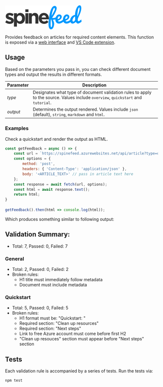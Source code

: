 ![Spinefeed](./spinefeed-logo.png)

Provides feedback on articles for required content elements. This function is exposed via a [web interface](http://craigshoemaker.github.io/spinefeed-website) and [VS Code extension](https://github.com/craigshoemaker/spinefeed-extension).

## Usage
Based on the parameters you pass in, you can check different document types and output the results in different formats.

| Parameter | Description |
|-----------|-------------|
| *type*    | Designates what type of document validation rules to apply to the source. Values include `overview`, `quickstart` and `tutorial`. |
| *output*  | Determines the output rendered. Values include `json` (default), `string`, `markdown` and `html`. |

### Examples
Check a quickstart and render the output as HTML.

```javascript
const getFeedback = async () => {
    const url = `https://spinefeed.azurewebsites.net/api/article?type=quickstart&output=html`;
    const options = {
        method: 'post',
        headers: { 'Content-Type': 'application/json' },
        body: '<ARTICLE_TEXT>' // pass in article text here 
    };
    const response = await fetch(url, options);
    const html = await response.text();
    return html;
}

getFeedback().then(html => console.log(html));
```

Which produces something similar to following output:

## Validation Summary:
- Total: 7, Passed: 0, Failed: 7

### General
- Total: 2, Passed: 0, Failed: 2
- Broken rules:
  * H1 title must immediately follow metadata
  * Document must include metadata

### Quickstart
- Total: 5, Passed: 0, Failed: 5
- Broken rules:
  * H1 format must be: "Quickstart: "
  * Required section: "Clean up resources"
  * Required section: "Next steps"
  * Link to free Azure account must come before first H2
  * "Clean up resouces" section must appear before "Next steps" section

## Tests

Each validation rule is accompanied by a series of tests. Run the tests via:

```bash
npm test
```

